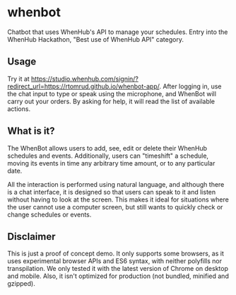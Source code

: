 # whenbot

Chatbot that uses WhenHub's API to manage your schedules. Entry into the WhenHub Hackathon, "Best use of WhenHub API" category. 

## Usage 

Try it at https://studio.whenhub.com/signin/?redirect_url=https://rtomrud.github.io/whenbot-app/. After logging in, use the chat input to type or speak using the microphone, and WhenBot will carry out your orders. By asking for help, it will read the list of available actions.

## What is it?

The WhenBot allows users to add, see, edit or delete their WhenHub schedules and events. Additionally, users can "timeshift" a schedule, moving its events in time any arbitrary time amount, or to any particular date.

All the interaction is performed using natural language, and although there is a chat interface, it is designed so that users can speak to it and listen without having to look at the screen. This makes it ideal for situations where the user cannot use a computer screen, but still wants to quickly check or change schedules or events.

## Disclaimer

This is just a proof of concept demo. It only supports some browsers, as it uses experimental browser APIs and ES6 syntax, with neither polyfills nor transpilation. We only tested it with the latest version of Chrome on desktop and mobile. Also, it isn't optimized for production (not bundled, minified and gzipped).
